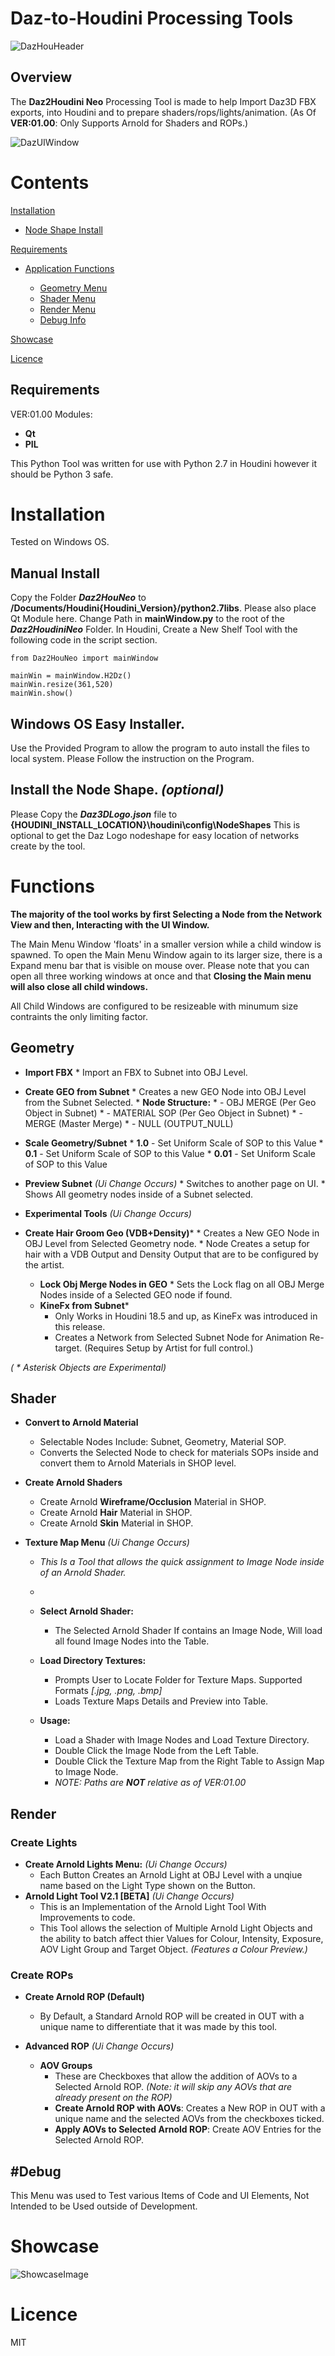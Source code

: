 # Daz-to-Houdini Processing Tools
![DazHouHeader](https://github.com/SideswipeeZ/Daz2HouNeo/blob/main/git/github_header.png)

## Overview
The **Daz2Houdini Neo** Processing Tool is made to help Import Daz3D FBX exports, into Houdini and to prepare shaders/rops/lights/animation. (As Of **VER:01.00**: Only Supports Arnold for Shaders and ROPs.)

![DazUIWindow](https://github.com/SideswipeeZ/Daz2HouNeo/blob/main/git/mainmenuui.png)

# Contents
 [Installation](#installation)
 * [Node Shape Install](#installation)

 [Requirements](#requirements)
* [Application Functions](#functions)

	* [Geometry Menu](#geometry)
	* [Shader Menu](#shader)
	* [Render Menu](#render)
	* [Debug Info](#debug)

[Showcase](#showcase)
	
[Licence](#licence)

## Requirements
VER:01.00 Modules:
*	**Qt**
*	**PIL**

This Python Tool was written for use with Python 2.7 in Houdini however it should be Python 3 safe.
# Installation
Tested on Windows OS.
## Manual Install
Copy the Folder ***Daz2HouNeo*** to **/Documents/Houdini{Houdini_Version}/python2.7libs**. Please also place Qt Module here.
Change Path in **mainWindow.py** to the root of the ***Daz2HoudiniNeo*** Folder.
In Houdini, Create a New Shelf Tool with the following code in the script section.
```
from Daz2HouNeo import mainWindow

mainWin = mainWindow.H2Dz()
mainWin.resize(361,520)
mainWin.show()
 ```
## Windows OS Easy Installer.
Use the Provided Program to allow the program to auto install the files to local system. Please Follow the instruction on the Program.
## Install the Node Shape. *(optional)*
Please Copy the ***Daz3DLogo.json*** file to **{HOUDINI_INSTALL_LOCATION}\houdini\config\NodeShapes** This is optional to get the Daz Logo nodeshape for easy location of networks create by the tool.

# Functions
**The majority of the tool works by first Selecting a Node from the Network View and then, Interacting with the UI Window.**

The Main Menu Window 'floats' in a smaller version while a child window is spawned. To open the Main Menu Window again to its larger size, there is a Expand menu bar that is visible on mouse over. Please note that you can open all three working windows at once and that **Closing the Main menu will also close all child windows.**

All Child Windows are configured to be resizeable with minumum size contraints the only limiting factor.

## Geometry

*  **Import FBX** 
		* Import an FBX to Subnet into OBJ Level.
*  **Create GEO from Subnet**
		* Creates a new GEO Node into OBJ Level from the Subnet Selected.
		* **Node Structure:**
		*  - OBJ MERGE  (Per Geo Object in Subnet)
		* - MATERIAL SOP (Per Geo Object in Subnet)
		* - MERGE (Master Merge)
		* - NULL (OUTPUT_NULL)
*  **Scale Geometry/Subnet**
		*  **1.0** - Set Uniform Scale of SOP to this Value 
		* **0.1** - Set Uniform Scale of SOP to this Value 
		*  **0.01** - Set Uniform Scale of SOP to this Value 

* **Preview Subnet** *(Ui Change Occurs)*
		* Switches to another page on UI.
		*  Shows All geometry nodes inside of a Subnet selected.

*	**Experimental Tools** *(Ui Change Occurs)*
*	**Create Hair Groom Geo (VDB+Density)***
		*	Creates a New GEO Node in OBJ Level from Selected Geometry node.
		*	Node Creates a setup for hair with a VDB Output and Density Output that are to be configured by the artist.
	*	**Lock Obj Merge Nodes in GEO**
			*	 Sets the Lock flag on all OBJ Merge Nodes inside of a Selected GEO node if found.
	* **KineFx from Subnet***
		* Only Works in Houdini 18.5 and up, as KineFx was introduced in this release.
		* Creates a Network from Selected Subnet Node for Animation Re-target. (Requires Setup by Artist for full control.)

*(  * Asterisk Objects are Experimental)*

## Shader
* **Convert to Arnold Material**
	* Selectable Nodes Include: Subnet, Geometry, Material SOP.
	* Converts the Selected Node to check for materials SOPs inside and convert them to Arnold Materials in SHOP level.
* **Create Arnold Shaders**
	* Create Arnold **Wireframe/Occlusion** Material in SHOP.
	* Create Arnold **Hair** Material in SHOP.
	* Create Arnold **Skin** Material in SHOP.
	
* **Texture Map Menu** *(Ui Change Occurs)*
	* *This Is a Tool that allows the quick assignment to Image Node inside of an Arnold Shader.*
	* 
	* **Select Arnold Shader:**
		* The Selected Arnold Shader If contains an Image Node, Will load all found Image Nodes into the Table.
	* **Load Directory Textures:**
		* Prompts User to Locate Folder for Texture Maps. Supported Formats *[.jpg, .png, .bmp]*
		* Loads Texture Maps Details and Preview into Table.

	* **Usage:**
		*	Load a Shader with Image Nodes and Load Texture Directory.
		*	Double Click the Image Node from the Left Table.
		*	Double Click the Texture Map from the Right Table to Assign Map to Image Node.
		*	*NOTE: Paths are **NOT** relative as of VER:01.00*

##  Render
### Create Lights
*	**Create Arnold Lights Menu:** *(Ui Change Occurs)*
	*	Each Button Creates an Arnold Light at OBJ Level with a unqiue name based on the Light Type shown on the Button.
*	**Arnold Light Tool V2.1 [BETA]** *(Ui Change Occurs)*
	*	This is an Implementation of the Arnold Light Tool With Improvements to code.
	*	This Tool allows the selection of Multiple Arnold Light Objects and the ability to batch affect thier Values for Colour, Intensity, Exposure, AOV Light Group and Target Object. *(Features a Colour Preview.)*

### Create ROPs
* **Create Arnold ROP (Default)**
	* By Default, a Standard Arnold ROP will be created in OUT with a unique name to differentiate that it was made by this tool.

* **Advanced ROP** *(Ui Change Occurs)*
	* **AOV Groups**
		* These are Checkboxes that allow the addition of AOVs to a Selected Arnold ROP. *(Note: it will skip any AOVs that are already present on the ROP)*
		* **Create Arnold ROP with AOVs**: Creates a New ROP in OUT with a unique name and the selected AOVs from the checkboxes ticked.
		* **Apply AOVs to Selected Arnold ROP**: Create AOV Entries for the Selected Arnold ROP.

## #Debug
This Menu was used to Test various Items of Code and UI Elements, Not Intended to be Used outside of Development.

# Showcase

![ShowcaseImage](https://github.com/SideswipeeZ/Daz2HouNeo/blob/main/git/Compliation_Pei_4k.png)

# Licence
MIT
